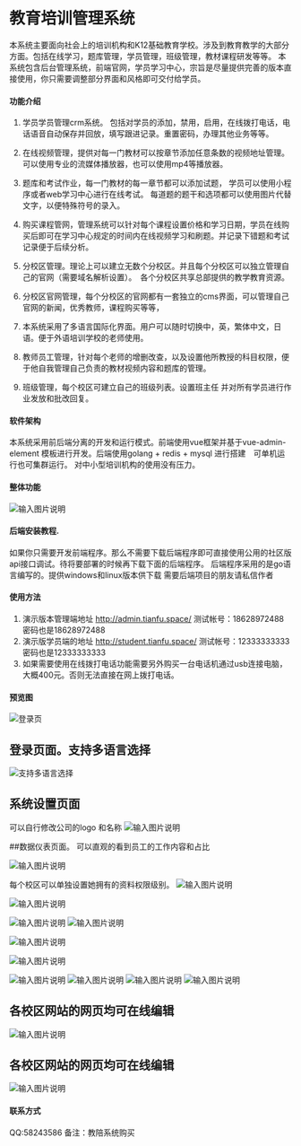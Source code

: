 # 教育培训管理系统 
本系统主要面向社会上的培训机构和K12基础教育学校。涉及到教育教学的大部分方面。包括在线学习，题库管理，学员管理，班级管理，教材课程研发等等。
本系统包含后台管理系统，前端官网，学员学习中心，宗旨是尽量提供完善的版本直接使用，你只需要调整部分界面和风格即可交付给学员。
#### 功能介绍
1. 学员学员管理crm系统。 包括对学员的添加，禁用，启用，在线拨打电话，电话语音自动保存并回放，填写跟进记录。重置密码，办理其他业务等等。

2. 在线视频管理，提供对每一门教材可以按章节添加任意条数的视频地址管理。可以使用专业的流媒体播放器，也可以使用mp4等播放器。

3. 题库和考试作业，每一门教材的每一章节都可以添加试题， 学员可以使用小程序或者web学习中心进行在线考试。 每道题的题干和选项都可以使用图片代替文字，以便特殊符号的录入。

4. 购买课程管网，管理系统可以针对每个课程设置价格和学习日期，学员在线购买后即可在学习中心规定的时间内在线视频学习和刷题。并记录下错题和考试记录便于后续分析。

5. 分校区管理。理论上可以建立无数个分校区。并且每个分校区可以独立管理自己的官网（需要域名解析设置）。　各个分校区共享总部提供的教学教育资源。
6. 分校区官网管理，每个分校区的官网都有一套独立的cms界面，可以管理自己官网的新闻，优秀教师，课程购买等等，

7. 本系统采用了多语言国际化界面。用户可以随时切换中，英，繁体中文，日语。便于外语培训学校的老师使用。

8. 教师员工管理，针对每个老师的增删改查，以及设置他所教授的科目权限，便于他自我管理自己负责的教材视频内容和题库的管理。

9. 班级管理，每个校区可建立自己的班级列表。设置班主任 并对所有学员进行作业发放和批改回复。
 

#### 软件架构

本系统采用前后端分离的开发和运行模式。前端使用vue框架并基于vue-admin-element 模板进行开发。后端使用golang + redis + mysql 进行搭建　可单机运行也可集群运行。 对中小型培训机构的使用没有压力。　


#### 整体功能



![输入图片说明](https://gitee.com/luonannet/EduAdmin/raw/master/%E6%95%99%E5%9F%B9%E7%B3%BB%E7%BB%9F.png)

#### 后端安装教程. 
如果你只需要开发前端程序。那么不需要下载后端程序即可直接使用公用的社区版api接口调试。待将要部署的时候再下载下面的后端程序。
后端程序采用的是go语言编写的。提供windows和linux版本供下载
需要后端项目的朋友请私信作者


#### 使用方法
1.  演示版本管理端地址  http://admin.tianfu.space/    测试帐号：18628972488 密码也是18628972488
2.  演示版学员端的地址  http://student.tianfu.space/    测试帐号：12333333333 密码也是12333333333
3.  如果需要使用在线拨打电话功能需要另外购买一台电话机通过usb连接电脑，大概400元。否则无法直接在网上拨打电话。 

 #### 预览图
![登录页](build/1.png "登录页") 

## 登录页面。支持多语言选择

![支持多语言选择](build/2.png)
## 系统设置页面
可以自行修改公司的logo 和名称
 ![输入图片说明](build/3.png)

##数据仪表页面。
可以直观的看到员工的工作内容和占比

![输入图片说明](4.png)



每个校区可以单独设置她拥有的资料权限级别。
 ![输入图片说明](build/5.png)

![输入图片说明](build/6.png)

![输入图片说明](build/7.png)
![输入图片说明](build/8.png)




![输入图片说明](build/9.png)

![输入图片说明](build/10.png)

![输入图片说明](build/11.png)
![输入图片说明](build/12.png)
![输入图片说明](build/13.png)
![输入图片说明](build/14.png)

## 各校区网站的网页均可在线编辑
![输入图片说明](build/21.png)

## 各校区网站的网页均可在线编辑
![输入图片说明](build/22.png)
 
#### 联系方式

QQ:58243586  备注：教陪系统购买

 